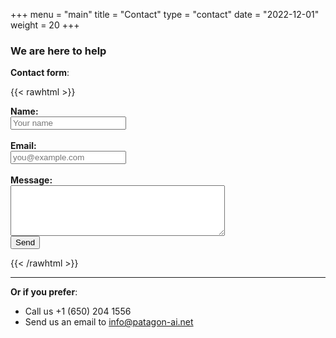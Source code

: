 +++
menu = "main"
title = "Contact"
type = "contact"
date = "2022-12-01"
weight = 20
+++

### We are here to help

**Contact form**:

{{< rawhtml >}}

<form action="https://getform.io/f/fcfee470-9e6d-45f9-bb09-a022525136c9" method="POST">
    <div class="mb-3 pt-0">
      <b>Name:</b><br/>
      <input
        placeholder="Your name"
        type="text"
        name="name"
        class="px-3 py-3 placeholder-gray-400 text-gray-600 relative bg-white bg-white rounded text-sm border-0 shadow outline-none focus:outline-none focus:ring w-full"
      />
    </div>
    <br/>
    <div class="mb-3 pt-0">
      <b>Email:</b><br/>
      <input
        placeholder="you@example.com"
        type="email"
        name="email"
      />
    </div>
    <br/>
    <div class="mb-3 pt-0">
      <b>Message:</b><br/>
      <textarea
        placeholder="Your message"
        type="text"
        name="message"
        class="px-3 py-3 placeholder-gray-400 text-gray-600 relative bg-white bg-white rounded text-sm border-0 shadow outline-none focus:outline-none focus:ring w-full"
        cols="40" rows="5"
      >
      </textarea>
    </div>
    <!-- add hidden Honeypot input to prevent spams -->
    <input type="hidden" name="_gotcha" style="display:none !important">
    <!-- checkbox handle -->
    <button type="submit">Send</button>

</form>
{{< /rawhtml >}}

---

**Or if you prefer**:

* Call us +1 (650) 204 1556
* Send us an email to info@patagon-ai.net
